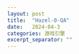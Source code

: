 ```yaml
---
layout: post
title:  "Hazel-0-QA"
date:   2024-04-3
categories: 游戏引擎
excerpt_separator: ""
---
```


